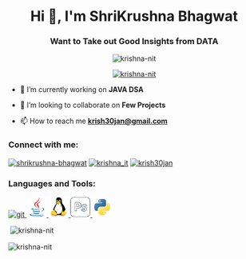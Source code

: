 <h1 align="center">Hi 👋, I'm ShriKrushna Bhagwat</h1>
<h3 align="center">Want to Take out Good Insights from DATA</h3>
<center>
<p align="center"> <img src="https://komarev.com/ghpvc/?username=krishna-nit&label=Profile%20views&color=0e75b6&style=flat" alt="krishna-nit" /> </p>

<p align="center"> <a href="https://github.com/ryo-ma/github-profile-trophy"><img src="https://github-profile-trophy.vercel.app/?username=krishna-nit" alt="krishna-nit" /></a> 
</center>
</p>

- 🔭 I’m currently working on **JAVA DSA**

- 👯 I’m looking to collaborate on **Few Projects**

- 📫 How to reach me **krish30jan@gmail.com**

<h3 align="left">Connect with me:</h3>
<p align="left">
<a href="https://linkedin.com/in/shrikrushna-bhagwat" target="blank"><img align="center" src="https://cdn.jsdelivr.net/npm/simple-icons@3.0.1/icons/linkedin.svg" alt="shrikrushna-bhagwat" height="30" width="40" /></a>
<a href="https://www.hackerrank.com/krishna_it" target="blank"><img align="center" src="https://cdn.jsdelivr.net/npm/simple-icons@3.0.1/icons/hackerrank.svg" alt="krishna_it" height="30" width="40" /></a>
<a href="https://www.leetcode.com/krish30jan" target="blank"><img align="center" src="https://cdn.jsdelivr.net/npm/simple-icons@3.0.1/icons/leetcode.svg" alt="krish30jan" height="30" width="40" /></a>
</p>

<h3 align="left">Languages and Tools:</h3>
<p align="left"> <a href="https://git-scm.com/" target="_blank"> <img src="https://www.vectorlogo.zone/logos/git-scm/git-scm-icon.svg" alt="git" width="40" height="40"/> </a> <a href="https://www.java.com" target="_blank"> <img src="https://raw.githubusercontent.com/devicons/devicon/master/icons/java/java-original.svg" alt="java" width="40" height="40"/> </a> <a href="https://www.linux.org/" target="_blank"> <img src="https://raw.githubusercontent.com/devicons/devicon/master/icons/linux/linux-original.svg" alt="linux" width="40" height="40"/> </a> <a href="https://www.photoshop.com/en" target="_blank"> <img src="https://raw.githubusercontent.com/devicons/devicon/master/icons/photoshop/photoshop-line.svg" alt="photoshop" width="40" height="40"/> </a> <a href="https://www.python.org" target="_blank"> <img src="https://raw.githubusercontent.com/devicons/devicon/master/icons/python/python-original.svg" alt="python" width="40" height="40"/> </a> </p>

<p>&nbsp;<img align="center" src="https://github-readme-stats.vercel.app/api?username=krishna-nit&show_icons=true&locale=en" alt="krishna-nit" /></p>

<p><img align="center" src="https://github-readme-streak-stats.herokuapp.com/?user=krishna-nit&" alt="krishna-nit" /></p>

